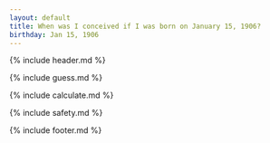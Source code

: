```yaml
---
layout: default
title: When was I conceived if I was born on January 15, 1906?
birthday: Jan 15, 1906
---
```


{% include header.md %}

{% include guess.md %}

{% include calculate.md %}

{% include safety.md %}

{% include footer.md %}




